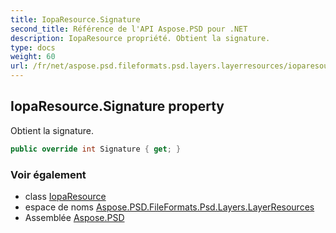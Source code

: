 ```yaml
---
title: IopaResource.Signature
second_title: Référence de l'API Aspose.PSD pour .NET
description: IopaResource propriété. Obtient la signature.
type: docs
weight: 60
url: /fr/net/aspose.psd.fileformats.psd.layers.layerresources/ioparesource/signature/
---
```

## IopaResource.Signature property

Obtient la signature.

```csharp
public override int Signature { get; }
```

### Voir également

* class [IopaResource](../)
* espace de noms [Aspose.PSD.FileFormats.Psd.Layers.LayerResources](../../ioparesource/)
* Assemblée [Aspose.PSD](../../../)


